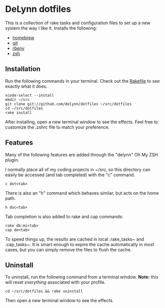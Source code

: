 # DeLynn dotfiles

This is a collection of rake tasks and configuration files to set up a new system the way I like it. Installs the following:

* [homebrew](http://brew.sh)
* [git](https://github.com/Homebrew/homebrew/blob/master/Library/Formula/git.rb)
* [rbenv](https://github.com/Homebrew/homebrew/blob/master/Library/Formula/rbenv.rb)
* [zsh](https://github.com/Homebrew/homebrew/blob/master/Library/Formula/zsh.rb)

## Installation

Run the following commands in your terminal. Check out the [Rakefile](https://github.com/delynn/dotfiles/blob/master/Rakefile) to see exactly what it does.

```terminal
xcode-select --install
mkdir ~/src
git clone git://github.com/delynn/dotfiles ~/src/dotfiles
cd ~/src/dotfiles
rake install
```

After installing, open a new terminal window to see the effects. Feel free to customize the .zshrc file to match your preference.

## Features

Many of the following features are added through the "delynn" Oh My ZSH plugin.

I normally place all of my coding projects in ~/src, so this directory can easily
be accessed (and tab completed) with the "c" command.

```terminal
c dot<tab>
```

There is also an "h" command which behaves similar, but acts on the home path.

```terminal
h doc<tab>
```

Tab completion is also added to rake and cap commands:

```terminal
rake db:mi<tab>
cap de<tab>
```

To speed things up, the results are cached in local .rake_tasks~ and .cap_tasks~. It is smart enough to expire the cache automatically in most cases, but you can simply remove the files to flush the cache.

## Uninstall

To uninstall, run the following command from a terminal window. **Note:** this will reset _everything_ associated with your profile.

```terminal
cd ~/src/dotfiles && rake uninstall
```

Then open a new terminal window to see the effects.
